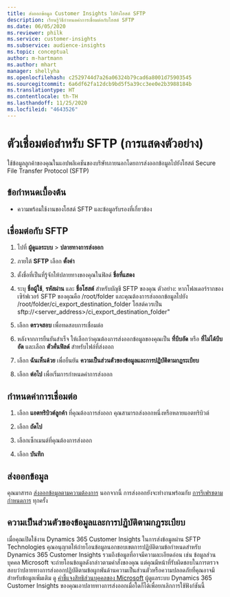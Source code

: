 ```yaml
---
title: ส่งออกข้อมูล Customer Insights ไปยังโฮสต์ SFTP
description: เรียนรู้วิธีกำหนดค่าการเชื่อมต่อกับโฮสต์ SFTP
ms.date: 06/05/2020
ms.reviewer: philk
ms.service: customer-insights
ms.subservice: audience-insights
ms.topic: conceptual
author: m-hartmann
ms.author: mhart
manager: shellyha
ms.openlocfilehash: c2529744d7a26a06324b79cad6a8001d75903545
ms.sourcegitcommit: 6a6df62fa12dcb9bd5f5a39cc3ee0e2b3988184b
ms.translationtype: HT
ms.contentlocale: th-TH
ms.lasthandoff: 11/25/2020
ms.locfileid: "4643526"
---
```

# <a name="connector-for-sftp-preview"></a>ตัวเชื่อมต่อสำหรับ SFTP (การแสดงตัวอย่าง)

ใช้ข้อมูลลูกค้าของคุณในแอปพลิเคชันของบริษัทภายนอกโดยการส่งออกข้อมูลไปยังโฮสต์ Secure File Transfer Protocol (SFTP)

## <a name="prerequisites"></a>ข้อกำหนดเบื้องต้น

- ความพร้อมใช้งานของโฮสต์ SFTP และข้อมูลรับรองที่เกี่ยวข้อง

## <a name="connect-to-sftp"></a>เชื่อมต่อกับ SFTP

1. ไปที่ **ผู้ดูแลระบบ** > **ปลายทางการส่งออก**

1. ภายใต้ **SFTP** เลือก **ตั้งค่า**

1. ตั้งชื่อที่เป็นที่รู้จักให้ปลายทางของคุณในฟิลด์ **ชื่อที่แสดง**

1. ระบุ **ชื่อผู้ใช้**, **รหัสผ่าน** และ **ชื่อโฮสต์** สำหรับบัญชี SFTP ของคุณ ตัวอย่าง: หากโฟลเดอร์รากของเซิร์ฟเวอร์ SFTP ของคุณคือ /root/folder และคุณต้องการส่งออกข้อมูลไปยัง /root/folder/ci_export_destination_folder โฮสต์ควรเป็น sftp://<server_address>/ci_export_destination_folder"

1. เลือก **ตรวจสอบ** เพื่อทดสอบการเชื่อมต่อ

1. หลังจากการยืนยันสำเร็จ ให้เลือกว่าคุณต้องการส่งออกข้อมูลของคุณเป็น **ที่บีบอัด** หรือ **ที่ไม่ได้บีบอัด** และเลือก **ตัวคั่นฟิลด์** สำหรับไฟล์ที่ส่งออก

1. เลือก **ฉันเห็นด้วย** เพื่อยืนยัน **ความเป็นส่วนตัวของข้อมูลและการปฏิบัติตามกฎระเบียบ**

1. เลือก **ต่อไป** เพื่อเริ่มการกำหนดค่าการส่งออก

## <a name="configure-the-connection"></a>กำหนดค่าการเชื่อมต่อ

1. เลือก **แอตทริบิวต์ลูกค้า** ที่คุณต้องการส่งออก คุณสามารถส่งออกหนึ่งหรือหลายแอตทริบิวต์

1. เลือก **ถัดไป**

1. เลือกเซ็กเมนต์ที่คุณต้องการส่งออก

1. เลือก **บันทึก**

## <a name="export-the-data"></a>ส่งออกข้อมูล

คุณมาสารถ [ส่งออกข้อมูลตามความต้องการ](export-destinations.md) นอกจากนี้ การส่งออกยังจะทำงานพร้อมกับ [การรีเฟรชตามกำหนดการ](system.md#schedule-tab) ทุกครั้ง

## <a name="data-privacy-and-compliance"></a>ความเป็นส่วนตัวของข้อมูลและการปฏิบัติตามกฎระเบียบ

เมื่อคุณเปิดใช้งาน Dynamics 365 Customer Insights ในการส่งข้อมูลผ่าน SFTP Technologies คุณอนุญาตให้ถ่ายโอนข้อมูลนอกขอบเขตการปฏิบัติตามข้อกำหนดสำหรับ Dynamics 365 Customer Insights รวมถึงข้อมูลที่อาจมีความละเอียดอ่อน เช่น ข้อมูลส่วนบุคคล Microsoft จะถ่ายโอนข้อมูลดังกล่าวตามคำสั่งของคุณ แต่คุณมีหน้าที่รับผิดชอบในการตรวจสอบว่าปลายทางการส่งออกปฏิบัติตามข้อผูกพันด้านความเป็นส่วนตัวหรือความปลอดภัยที่คุณอาจมี สำหรับข้อมูลเพิ่มเติม ดู [คำชี้แจงสิทธิส่วนบุคคลของ Microsoft](https://go.microsoft.com/fwlink/?linkid=396732)
ผู้ดูแลระบบ Dynamics 365 Customer Insights ของคุณเอาปลายทางการส่งออกเมื่อใดก็ได้เพื่อยกเลิกการใช้ฟังก์ชันนี้
